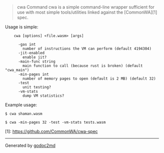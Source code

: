 

> cwa
Command cwa is a simple command-line wrapper sufficient for use with most simple
tools/utilities linked against the [CommonWA][1] spec.

Usage is simple:


	    cwa [options] <file.wasm> [args]
	
	      -gas int
		    number of instructions the VM can perform (default 4194304)
	      -jit-enabled
		    enable jit?
	      -main-func string
		    main function to call (because rust is broken) (default "cwa_main")
	      -min-pages int
		    number of memory pages to open (default is 2 MB) (default 32)
	      -test
		    unit testing?
	      -vm-stats
		    dump VM statistics?

Example usage:


	$ cwa shaman.wasm
	
	$ cwa -min-pages 32 -test -vm-stats tests.wasm

[1]: <a href="https://github.com/CommonWA/cwa-spec">https://github.com/CommonWA/cwa-spec</a>






- - -
Generated by [godoc2md](http://godoc.org/github.com/davecheney/godoc2md)
